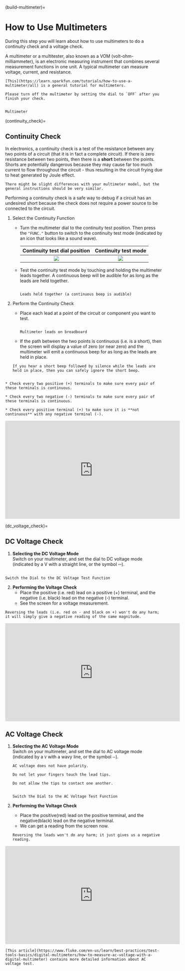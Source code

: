(build-multimeter)=
# How to Use Multimeters

During this step you will learn about how to use multimeters to do a continuity check and a voltage check.    

A multimeter or a multitester, also known as a VOM (volt-ohm-milliammeter), is an electronic measuring instrument that combines several measurement functions in one unit. A typical multimeter can measure voltage, current, and resistance. 

```{seealso}
[This](https://learn.sparkfun.com/tutorials/how-to-use-a-multimeter/all) is a general tutorial for multimeters.
```

```{attention}
Please turn off the multimeter by setting the dial to `OFF` after you finish your check.    
```

```{figure} ./_images/multimeters/multimeters.jpg

Multimeter
```

(continuity_check)=
## Continuity Check

In electronics, a continuity check is a test of the resistance between any two points of a circuit (that it is in fact a complete circuit). If there is zero resistance between two points, then there is a **short** between the points. Shorts are potentially dangerous because they may cause far too much current to flow throughout the circuit - thus resulting in the circuit frying due to heat generated by Joule effect.

```{note}
There might be slight differences with your multimeter model, but the general instructions should be very similar.
```

Performing a continuity check is a safe way to debug if a circuit has an undesired short because the check does not require a power source to be connected to the circuit.

1. Select the Continuity Function
    
    * Turn the multimeter dial to the continuity test position. Then press the `"FUNC."` button to switch to the continuity test mode (indicated by an icon that looks like a sound wave).

        | Continuity test dial position | Continuity test mode |
        |:-----------------------------:|:---------------------:
        |![](./_images/multimeters/multimeter_dial_continuity_inked.jpg) | ![](./_images/multimeters/multimeter_continuity_mode_inked.jpg) 

    * Test the continuity test mode by touching and holding the multimeter leads together. A continuous beep will be audible for as long as the leads are held together. 

        ```{figure} ./_images/multimeters/multimeter_leads_together_inked.jpg

        Leads held together (a continuous beep is audible)
        ```

2. Perform the Continuity Check  

    * Place each lead at a point of the circuit or component you want to test.   

        ```{figure} ./_images/multimeters/multimeter_leads_on_board.jpg

        Multimeter leads on breadboard
        ```

    * If the path between the two points is continuous (i.e. is a short), then the screen will display a value of zero (or near zero) and the multimeter will emit a continuous beep for as long as the leads are held in place.
    
    ```{note}
    If you hear a short beep followed by silence while the leads are held in place, then you can safely ignore the short beep.
    ```

```{admonition} General Continuity Check Strategy

* Check every two positive (+) terminals to make sure every pair of these terminals is continuous.

* Check every two negative (-) terminals to make sure every pair of these terminals is continuous.

* Check every positive terminal (+) to make sure it is **not continuous** with any negative terminal (-).  
```

<iframe width="560" height="315" src="https://www.youtube.com/embed/5G622WDZaHg" title="YouTube video player" frameborder="0" allow="accelerometer; autoplay; clipboard-write; encrypted-media; gyroscope; picture-in-picture; web-share" allowfullscreen></iframe>

(dc_voltage_check)=
## DC Voltage Check

1. **Selecting the DC Voltage Mode**  
    Switch on your multimeter, and set the dial to DC voltage mode (indicated by a V with a straight line, or the symbol ⎓).   

```{figure} ./_images/multimeters/multimeter_dial_dc_voltage.jpg

Switch the Dial to the DC Voltage Test Function
```

2. **Performing the Voltage Check**  
    * Place the positive (i.e. red) lead on a positive (+) terminal, and the negative (i.e. black) lead on the negative (-) terminal.  
    * See the screen for a voltage measurement.   

```{note}
Reversing the leads (i.e. red on - and black on +) won't do any harm; it will simply give a negative reading of the same magnitude.
```

<iframe width="560" height="315" src="https://www.youtube.com/embed/TdUK6RPdIrA" title="YouTube video player" frameborder="0" allow="accelerometer; autoplay; clipboard-write; encrypted-media; gyroscope; picture-in-picture; web-share" allowfullscreen></iframe>

## AC Voltage Check

1. **Selecting the AC Voltage Mode**  
    Switch on your multimeter, and set the dial to AC voltage mode (indicated by a `V` with a wavy line, or the symbol `⎓`).  

    ```{tip}
    AC voltage does not have polarity. 
    ```

    ```{danger}
    Do not let your fingers touch the lead tips.

    Do not allow the tips to contact one another.
    ```

    ```{figure} ./_images/multimeters/multimeter_dial_ac_voltage.jpg

    Switch the Dial to the AC Voltage Test Function
    ```

2. **Performing the Voltage Check**  
    * Place the positive(red) lead on the positive terminal, and the negative(black) lead on the negative terminal.  
    * We can get a reading from the screen now.

    ```{tip}
    Reversing the leads won't do any harm; it just gives us a negative reading.  
    ```

<iframe width="560" height="315" src="https://www.youtube.com/embed/nW13vjQjS5M" title="YouTube video player" frameborder="0" allow="accelerometer; autoplay; clipboard-write; encrypted-media; gyroscope; picture-in-picture; web-share" allowfullscreen></iframe>

```{seealso}
[This article](https://www.fluke.com/en-us/learn/best-practices/test-tools-basics/digital-multimeters/how-to-measure-ac-voltage-with-a-digital-multimeter) contains more detailed information about AC voltage test.    
```
